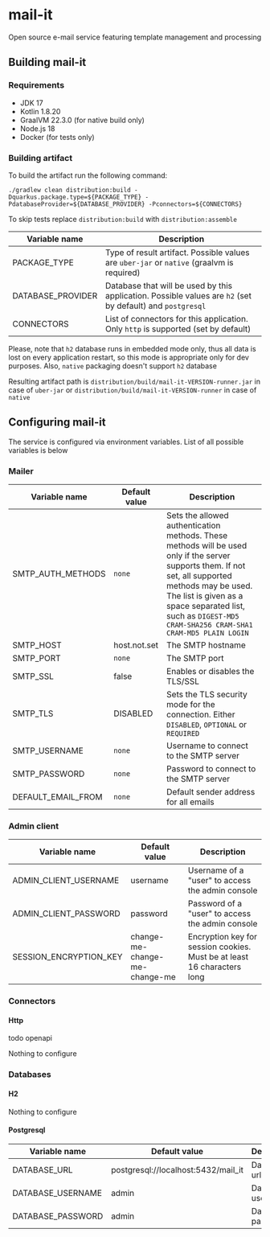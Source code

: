 # mail-it

Open source e-mail service featuring template management and processing

## Building mail-it

### Requirements

- JDK 17
- Kotlin 1.8.20
- GraalVM 22.3.0 (for native build only)
- Node.js 18
- Docker (for tests only)

### Building artifact

To build the artifact run the following command:

```shell
./gradlew clean distribution:build -Dquarkus.package.type=${PACKAGE_TYPE} -PdatabaseProvider=${DATABASE_PROVIDER} -Pconnectors=${CONNECTORS}
```

To skip tests replace `distribution:build` with `distribution:assemble`

| Variable name     | Description                                                                                                |
|-------------------|------------------------------------------------------------------------------------------------------------|
| PACKAGE_TYPE      | Type of result artifact. Possible values are `uber-jar` or `native` (graalvm is required)                  | 
| DATABASE_PROVIDER | Database that will be used by this application. Possible values are `h2` (set by default) and `postgresql` |
| CONNECTORS        | List of connectors for this application. Only `http` is supported (set by default)                         |

Please, note that `h2` database runs in embedded mode only, thus all data is lost on every application restart, so this mode is appropriate only for dev
purposes. Also, `native` packaging doesn't support `h2` database

Resulting artifact path is `distribution/build/mail-it-VERSION-runner.jar` in case of `uber-jar` or `distribution/build/mail-it-VERSION-runner` in case
of `native`

## Configuring mail-it

The service is configured via environment variables. List of all possible variables is below 

### Mailer
| Variable name      | Default value | Description                                                                                                                                                                                                                                                       |
|--------------------|---------------|-------------------------------------------------------------------------------------------------------------------------------------------------------------------------------------------------------------------------------------------------------------------|
| SMTP_AUTH_METHODS  | `none`        | Sets the allowed authentication methods. These methods will be used only if the server supports them. If not set, all supported methods may be used. The list is given as a space separated list, such as `DIGEST-MD5 CRAM-SHA256 CRAM-SHA1 CRAM-MD5 PLAIN LOGIN` |
| SMTP_HOST          | host.not.set  | The SMTP hostname                                                                                                                                                                                                                                                 |
| SMTP_PORT          | `none`        | The SMTP port                                                                                                                                                                                                                                                     |  
| SMTP_SSL           | false         | Enables or disables the TLS/SSL                                                                                                                                                                                                                                   |
| SMTP_TLS           | DISABLED      | Sets the TLS security mode for the connection. Either `DISABLED`, `OPTIONAL` or `REQUIRED`                                                                                                                                                                        |   
| SMTP_USERNAME      | `none`        | Username to connect to the SMTP server                                                                                                                                                                                                                            |  
| SMTP_PASSWORD      | `none`        | Password to connect to the SMTP server                                                                                                                                                                                                                            |  
| DEFAULT_EMAIL_FROM | `none`        | Default sender address for all emails                                                                                                                                                                                                                             |

### Admin client
| Variable name          | Default value                 | Description                                                             |
|------------------------|-------------------------------|-------------------------------------------------------------------------|
| ADMIN_CLIENT_USERNAME  | username                      | Username of a "user" to access the admin console                        |
| ADMIN_CLIENT_PASSWORD  | password                      | Password of a "user" to access the admin console                        |
| SESSION_ENCRYPTION_KEY | change-me-change-me-change-me | Encryption key for session cookies. Must be at least 16 characters long |

### Connectors

#### Http
todo openapi

Nothing to configure

### Databases

#### H2
Nothing to configure

#### Postgresql
| Variable name     | Default value                       | Description       |
|-------------------|-------------------------------------|-------------------|
| DATABASE_URL      | postgresql://localhost:5432/mail_it | Database url      |
| DATABASE_USERNAME | admin                               | Database username |
| DATABASE_PASSWORD | admin                               | Database password |
